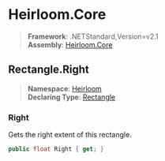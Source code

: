 # Heirloom.Core

> **Framework**: .NETStandard,Version=v2.1  
> **Assembly**: [Heirloom.Core][0]  

## Rectangle.Right

> **Namespace**: [Heirloom][0]  
> **Declaring Type**: [Rectangle][1]  

### Right

Gets the right extent of this rectangle.

```cs
public float Right { get; }
```

[0]: ../../../Heirloom.Core.md
[1]: ../Rectangle.md
